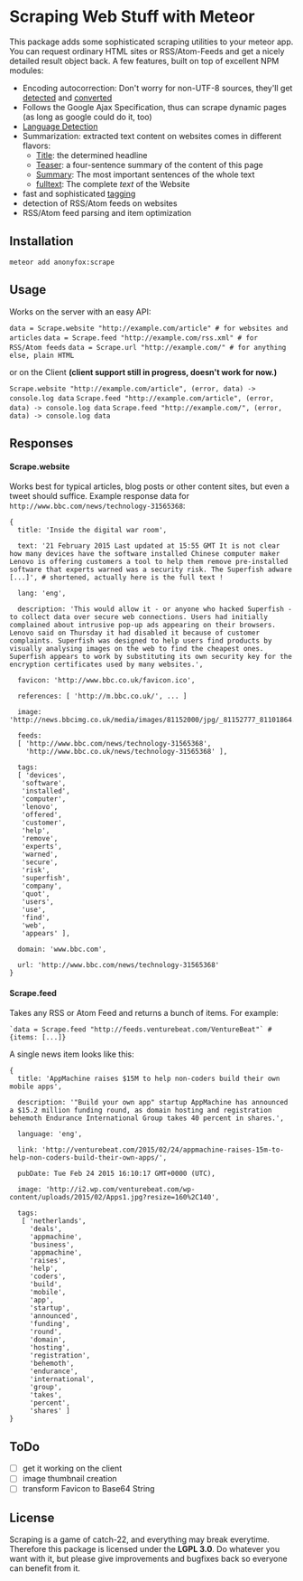 # Scraping Web Stuff with Meteor

This package adds some sophisticated scraping utilities to your meteor app. You can request ordinary
HTML sites or RSS/Atom-Feeds and get a nicely detailed result object back. A few features, built on top of
excellent NPM modules:

- Encoding autocorrection: Don't worry for non-UTF-8 sources, they'll get [detected](https://github.com/runk/node-chardet) and [converted](https://github.com/ashtuchkin/iconv-lite)
- Follows the Google Ajax Specification, thus can scrape dynamic pages (as long as google could do it, too)
- [Language Detection](https://github.com/wooorm/franc)
- Summarization: extracted text content on websites comes in different flavors:
  - [Title](https://github.com/sindresorhus/article-title): the determined headline
  - [Teaser](https://www.npmjs.com/package/teaser): a four-sentence summary of the content of this page
  - [Summary](https://www.npmjs.com/package/summarizely): The most important sentences of the whole text
  - [fulltext](https://www.npmjs.com/package/readabilitySAX): The complete *text* of the Website
- fast and sophisticated [tagging](https://github.com/Anonyfox/meteor-tags)
- detection of RSS/Atom feeds on websites
- RSS/Atom feed parsing and item optimization

## Installation

`meteor add anonyfox:scrape`

## Usage

Works on the server with an easy API:

`data = Scrape.website "http://example.com/article" # for websites and articles`
`data = Scrape.feed "http://example.com/rss.xml" # for RSS/Atom feeds`
`data = Scrape.url "http://example.com/" # for anything else, plain HTML`

or on the Client **(client support still in progress, doesn't work for now.)**

`Scrape.website "http://example.com/article", (error, data) -> console.log data`
`Scrape.feed "http://example.com/article", (error, data) -> console.log data`
`Scrape.feed "http://example.com/", (error, data) -> console.log data`

## Responses

#### Scrape.website

Works best for typical articles, blog posts or other content sites, but even a tweet should
suffice. Example response data for `http://www.bbc.com/news/technology-31565368`:

    {
      title: 'Inside the digital war room',

      text: '21 February 2015 Last updated at 15:55 GMT It is not clear how many devices have the software installed Chinese computer maker Lenovo is offering customers a tool to help them remove pre-installed software that experts warned was a security risk. The Superfish adware [...]', # shortened, actually here is the full text !

      lang: 'eng',

      description: 'This would allow it - or anyone who hacked Superfish - to collect data over secure web connections. Users had initially complained about intrusive pop-up ads appearing on their browsers. Lenovo said on Thursday it had disabled it because of customer complaints. Superfish was designed to help users find products by visually analysing images on the web to find the cheapest ones. Superfish appears to work by substituting its own security key for the encryption certificates used by many websites.',

      favicon: 'http://www.bbc.co.uk/favicon.ico',

      references: [ 'http://m.bbc.co.uk/', ... ]

      image: 'http://news.bbcimg.co.uk/media/images/81152000/jpg/_81152777_81101864.jpg',

      feeds:
      [ 'http://www.bbc.com/news/technology-31565368',
        'http://www.bbc.co.uk/news/technology-31565368' ],

      tags:
      [ 'devices',
       'software',
       'installed',
       'computer',
       'lenovo',
       'offered',
       'customer',
       'help',
       'remove',
       'experts',
       'warned',
       'secure',
       'risk',
       'superfish',
       'company',
       'quot',
       'users',
       'use',
       'find',
       'web',
       'appears' ],

      domain: 'www.bbc.com',

      url: 'http://www.bbc.com/news/technology-31565368'
    }

#### Scrape.feed

Takes any RSS or Atom Feed and returns a bunch of items. For example:

    `data = Scrape.feed "http://feeds.venturebeat.com/VentureBeat"` # {items: [...]}

A single news item looks like this:

    {
      title: 'AppMachine raises $15M to help non-coders build their own mobile apps',

      description: '"Build your own app" startup AppMachine has announced a $15.2 million funding round, as domain hosting and registration behemoth Endurance International Group takes 40 percent in shares.',

      language: 'eng',

      link: 'http://venturebeat.com/2015/02/24/appmachine-raises-15m-to-help-non-coders-build-their-own-apps/',

      pubDate: Tue Feb 24 2015 16:10:17 GMT+0000 (UTC),

      image: 'http://i2.wp.com/venturebeat.com/wp-content/uploads/2015/02/Apps1.jpg?resize=160%2C140',

      tags:
       [ 'netherlands',
         'deals',
         'appmachine',
         'business',
         'appmachine',
         'raises',
         'help',
         'coders',
         'build',
         'mobile',
         'app',
         'startup',
         'announced',
         'funding',
         'round',
         'domain',
         'hosting',
         'registration',
         'behemoth',
         'endurance',
         'international',
         'group',
         'takes',
         'percent',
         'shares' ]
    }

## ToDo

- [ ] get it working on the client
- [ ] image thumbnail creation
- [ ] transform Favicon to Base64 String

## License

Scraping is a game of catch-22, and everything may break everytime. Therefore this package is licensed under
the **LGPL 3.0**. Do whatever you want with it, but please give improvements and bugfixes back so everyone can benefit
from it.